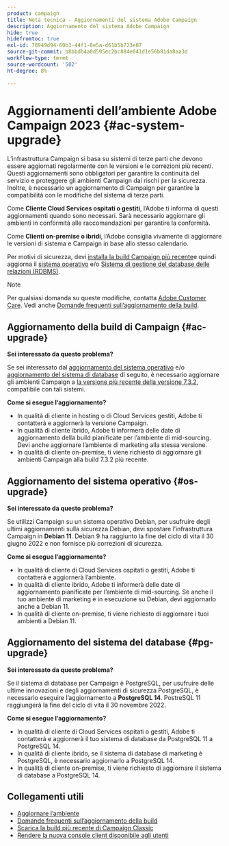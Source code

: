 ```yaml
---
product: campaign
title: Nota tecnica - Aggiornamenti del sistema Adobe Campaign
description: Aggiornamento del sistema Adobe Campaign
hide: true
hidefromtoc: true
exl-id: 78949d94-60b3-44f1-8e5a-d61b5b723e87
source-git-commit: b8bbdb4a0d595ec2bc884e041d1e56b81da8aa3d
workflow-type: tm+mt
source-wordcount: '502'
ht-degree: 8%

---
```


# Aggiornamenti dell’ambiente Adobe Campaign 2023 {#ac-system-upgrade}

L’infrastruttura Campaign si basa su sistemi di terze parti che devono essere aggiornati regolarmente con le versioni e le correzioni più recenti. Questi aggiornamenti sono obbligatori per garantire la continuità del servizio e proteggere gli ambienti Campaign dai rischi per la sicurezza. Inoltre, è necessario un aggiornamento di Campaign per garantire la compatibilità con le modifiche del sistema di terze parti.

Come **Cliente Cloud Services ospitati o gestiti**, l’Adobe ti informa di questi aggiornamenti quando sono necessari. Sarà necessario aggiornare gli ambienti in conformità alle raccomandazioni per garantire la conformità.

Come **Clienti on-premise o ibridi**, l’Adobe consiglia vivamente di aggiornare le versioni di sistema e Campaign in base allo stesso calendario.

Per motivi di sicurezza, devi [installa la build Campaign più recente](#ac-upgrade)e quindi aggiorna il [sistema operativo](#os-upgrade) e/o [Sistema di gestione del database delle relazioni (RDBMS)](#pg-upgrade).

>[!NOTE]
>
>Per qualsiasi domanda su queste modifiche, contatta [Adobe Customer Care](https://helpx.adobe.com/it/enterprise/admin-guide.html/enterprise/using/support-for-experience-cloud.ug.html). Vedi anche [Domande frequenti sull’aggiornamento della build](../../platform/using/faq-build-upgrade.md).

## Aggiornamento della build di Campaign {#ac-upgrade}

**Sei interessato da questo problema?**

Se sei interessato dal [aggiornamento del sistema operativo](#os-upgrade) e/o [aggiornamento del sistema di database](#pg-upgrade) di seguito, è necessario aggiornare gli ambienti Campaign a [la versione più recente della versione 7.3.2](../../rn/using/latest-release.md#release-7-3-2), compatibile con tali sistemi.

**Come si esegue l’aggiornamento?**

* In qualità di cliente in hosting o di Cloud Services gestiti, Adobe ti contatterà e aggiornerà la versione Campaign.
* In qualità di cliente ibrido, Adobe ti informerà delle date di aggiornamento della build pianificate per l’ambiente di mid-sourcing. Devi anche aggiornare l’ambiente di marketing alla stessa versione.
* In qualità di cliente on-premise, ti viene richiesto di aggiornare gli ambienti Campaign alla build 7.3.2 più recente.


## Aggiornamento del sistema operativo {#os-upgrade}

**Sei interessato da questo problema?**

Se utilizzi Campaign su un sistema operativo Debian, per usufruire degli ultimi aggiornamenti sulla sicurezza Debian, devi spostare l’infrastruttura Campaign in **Debian 11**. Debian 9 ha raggiunto la fine del ciclo di vita il 30 giugno 2022 e non fornisce più correzioni di sicurezza.

**Come si esegue l’aggiornamento?**

* In qualità di cliente di Cloud Services ospitati o gestiti, Adobe ti contatterà e aggiornerà l’ambiente.
* In qualità di cliente ibrido, Adobe ti informerà delle date di aggiornamento pianificate per l’ambiente di mid-sourcing. Se anche il tuo ambiente di marketing è in esecuzione su Debian, devi aggiornarlo anche a Debian 11.
* In qualità di cliente on-premise, ti viene richiesto di aggiornare i tuoi ambienti a Debian 11.

## Aggiornamento del sistema del database {#pg-upgrade}

**Sei interessato da questo problema?**

Se il sistema di database per Campaign è PostgreSQL, per usufruire delle ultime innovazioni e degli aggiornamenti di sicurezza PostgreSQL, è necessario eseguire l’aggiornamento a **PostgreSQL 14**. PostreSQL 11 raggiungerà la fine del ciclo di vita il 30 novembre 2022.

**Come si esegue l’aggiornamento?**

* In qualità di cliente di Cloud Services ospitati o gestiti, Adobe ti contatterà e aggiornerà il tuo sistema di database da PostgreSQL 11 a PostgreSQL 14.
* In qualità di cliente ibrido, se il sistema di database di marketing è PostgreSQL, è necessario aggiornarlo a PostgreSQL 14.
* In qualità di cliente on-premise, ti viene richiesto di aggiornare il sistema di database a PostgreSQL 14.


## Collegamenti utili

* [Aggiornare l’ambiente](../../production/using/build-upgrade.md)
* [Domande frequenti sull’aggiornamento della build](../../platform/using/faq-build-upgrade.md)
* [Scarica la build più recente di Campaign Classic](https://experience.adobe.com/#/downloads/content/software-distribution/it/campaign.html)
* [Rendere la nuova console client disponibile agli utenti](../../installation/using/client-console-availability-for-windows.md)
